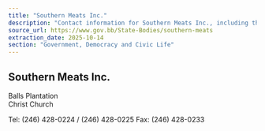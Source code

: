 ```yaml
---
title: "Southern Meats Inc."
description: "Contact information for Southern Meats Inc., including their address, telephone, and fax numbers."
source_url: https://www.gov.bb/State-Bodies/southern-meats
extraction_date: 2025-10-14
section: "Government, Democracy and Civic Life"
---
```


## Southern Meats Inc.

Balls Plantation  
Christ Church

Tel: (246) 428-0224 / (246) 428-0225
Fax: (246) 428-0233
```